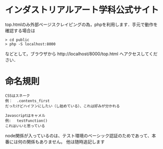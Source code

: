 # インダストリアルアート学科公式サイト

top.htmlのみ外部ページスクレイピングの為，phpを利用します．手元で動作を確認する場合は

```
> cd public
> php -S localhost:8000
```

などとして，ブラウザから http://localhost/8000/top.html へアクセスしてください．

# 命名規則

```
CSSはスネーク
例：  .contents_first
だったけどハイフンにしたい（し始めている）、これは好みが分かれる

Javascriptはキャメル
例:　 testFunction()
これはいいと思っている
```
node関係が入っているのは、テスト環境のベーシック認証のためであって、本番には何の関係もありません。
他は随時追記します
